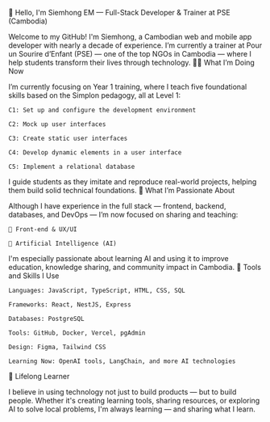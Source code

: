 👋 Hello, I'm Siemhong EM — Full-Stack Developer & Trainer at PSE (Cambodia)

Welcome to my GitHub! I'm Siemhong, a Cambodian web and mobile app developer with nearly a decade of experience. I’m currently a trainer at Pour un Sourire d’Enfant (PSE) — one of the top NGOs in Cambodia — where I help students transform their lives through technology.
🧑‍🏫 What I’m Doing Now

I’m currently focusing on Year 1 training, where I teach five foundational skills based on the Simplon pedagogy, all at Level 1:

    C1: Set up and configure the development environment

    C2: Mock up user interfaces

    C3: Create static user interfaces

    C4: Develop dynamic elements in a user interface

    C5: Implement a relational database

I guide students as they imitate and reproduce real-world projects, helping them build solid technical foundations.
🌟 What I’m Passionate About

Although I have experience in the full stack — frontend, backend, databases, and DevOps — I’m now focused on sharing and teaching:

    🎨 Front-end & UX/UI

    🤖 Artificial Intelligence (AI)

I'm especially passionate about learning AI and using it to improve education, knowledge sharing, and community impact in Cambodia.
🔧 Tools and Skills I Use

    Languages: JavaScript, TypeScript, HTML, CSS, SQL

    Frameworks: React, NestJS, Express

    Databases: PostgreSQL

    Tools: GitHub, Docker, Vercel, pgAdmin

    Design: Figma, Tailwind CSS

    Learning Now: OpenAI tools, LangChain, and more AI technologies

🌱 Lifelong Learner

I believe in using technology not just to build products — but to build people. Whether it's creating learning tools, sharing resources, or exploring AI to solve local problems, I'm always learning — and sharing what I learn.
